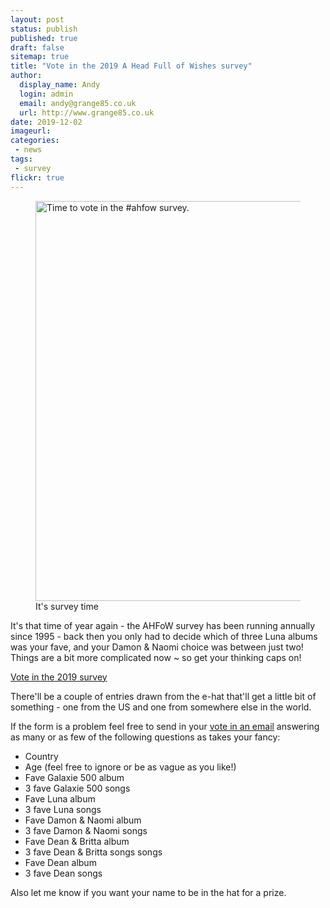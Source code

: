 ```yaml
---
layout: post
status: publish
published: true
draft: false
sitemap: true
title: "Vote in the 2019 A Head Full of Wishes survey"
author:
  display_name: Andy
  login: admin
  email: andy@grange85.co.uk
  url: http://www.grange85.co.uk
date: 2019-12-02
imageurl: 
categories:
 - news
tags:
 - survey
flickr: true
---
```

<div class="col-md-6 pull-right">
<figure class="caption aligncenter">
<a data-flickr-embed="true" href="https://www.flickr.com/photos/grange85/46371501802/" title="Time to vote in the #ahfow survey."><img src="https://live.staticflickr.com/7849/46371501802_4fb06c0834_z.jpg" width="640" height="640" alt="Time to vote in the #ahfow survey."></a><figcaption class="caption-text">It's survey time</figcaption></figure></div>
It's that time of year again - the AHFoW survey has been running annually since 1995 - back then you only had to decide which of three Luna albums was your fave, and your Damon & Naomi choice was between just two! Things are a bit more complicated now ~ so get your thinking caps on!

<p><a class="btn btn-primary" href="https://forms.gle/ZMCvDaHVpLFHZMaG9" role="button">Vote in the 2019 survey</a></p>

There'll be a couple of entries drawn from the e-hat that'll get a little bit of something - one from the US and one from somewhere else in the world.


If the form is a problem feel free to send in your <a href="mailto:survey@fullofwishes.co.uk?Subject=AHFoW%202019%20Survey">vote in an email</a> answering as many or as few of the following questions as takes your fancy:

- Country
- Age (feel free to ignore or be as vague as you like!)
- Fave Galaxie 500 album 
- 3 fave Galaxie 500 songs
- Fave Luna album
- 3 fave Luna songs
- Fave Damon & Naomi album
- 3 fave Damon & Naomi songs
- Fave Dean & Britta album
- 3 fave Dean & Britta songs songs
- Fave Dean album
- 3 fave Dean songs

Also let me know if you want your name to be in the hat for a prize.


